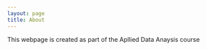 ```yaml
---
layout: page
title: About
---
```


This webpage is created as part of the Apllied Data Anaysis course 
